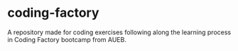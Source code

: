 # coding-factory

A repository made for coding exercises following along the learning process in Coding Factory bootcamp from AUEB.

